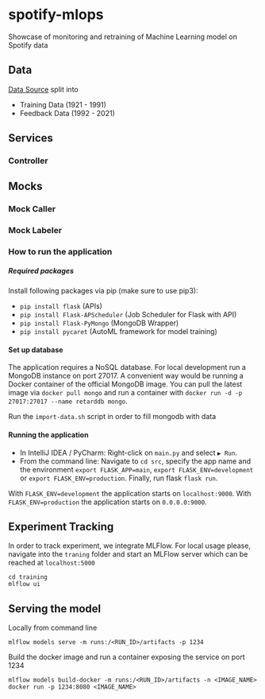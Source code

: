 # spotify-mlops
Showcase of monitoring and retraining of Machine Learning model on Spotify data

## Data

[Data Source](https://www.kaggle.com/yamaerenay/spotify-dataset-19212020-160k-tracks)
split into
* Training Data (1921 - 1991)
* Feedback Data (1992 - 2021)

## Services

### Controller

## Mocks

### Mock Caller

### Mock Labeler

### How to run the application

##### Required packages

Install following packages via pip (make sure to use pip3):
* `pip install flask` (APIs)
* `pip install Flask-APScheduler` (Job Scheduler for Flask with API)
* `pip install Flask-PyMongo` (MongoDB Wrapper)
* `pip install pycaret` (AutoML framework for model training)

#### Set up database

The application requires a NoSQL database. For local development run a MongoDB instance on port 27017. 
A convenient way would be running a Docker container of the official MongoDB image. You can pull the latest image via
`docker pull mongo`
and run a container with
`docker run -d -p 27017:27017 --name retarddb mongo`.

Run the `import-data.sh` script in order to fill mongodb with data

#### Running the application

* In IntelliJ IDEA / PyCharm: Right-click on `main.py` and select `▶️ Run`.
* From the command line: Navigate to `cd src`, specify the app name and the environment `export FLASK_APP=main`, 
`export FLASK_ENV=development` or `export FLASK_ENV=production`. Finally, run flask `flask run`.
  
With `FLASK_ENV=development` the application starts on `localhost:9000`.
With `FLASK_ENV=production` the application starts on `0.0.0.0:9000`.

## Experiment Tracking

In order to track experiment, we integrate MLFlow. For local usage please, navigate into the `traning` folder and start 
an MLFlow server which can be reached at `localhost:5000`

```
cd training
mlflow ui
```

## Serving the model

Locally from command line
```
mlflow models serve -m runs:/<RUN_ID>/artifacts -p 1234
```

Build the docker image and run a container exposing the service on port 1234
```
mlflow models build-docker -m runs:/<RUN_ID>/artifacts -n <IMAGE_NAME>
docker run -p 1234:8080 <IMAGE_NAME>
```
